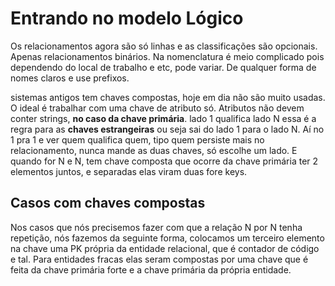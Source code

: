 # Entrando no modelo Lógico 

Os relacionamentos agora são só linhas e as classificações são opcionais.
Apenas relacionamentos binários.
Na nomenclatura é meio complicado pois dependendo do local de trabalho e etc, pode variar.
De qualquer forma de nomes claros e use prefixos.

sistemas antigos tem chaves compostas, hoje em dia não são muito usadas.
O ideal é trabalhar com uma chave de atributo só.
Atributos não devem conter strings, **no caso da chave primária**.
lado 1 qualifica lado N essa é a regra para as **chaves estrangeiras** ou seja sai do lado 1 para o lado N.
Aí no 1 pra 1 e ver quem qualifica quem, tipo quem persiste mais no relacionamento, nunca mande as duas chaves, só escolhe um lado.
E quando for N e N, tem chave composta que ocorre da chave primária ter 2 elementos juntos, e separadas elas viram duas fore keys.

## Casos com chaves compostas

Nos casos que nós precisemos fazer com que a relação N por N tenha repetição, nós fazemos da seguinte forma, colocamos um terceiro elemento na chave uma PK própria da entidade relacional, que é contador de código e tal.
Para entidades fracas elas seram compostas por uma chave que é feita da chave primária forte e a chave primária da própria entidade.